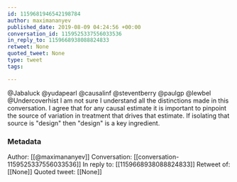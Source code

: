 ```yaml
---
id: 1159681946542198784
author: maximananyev
published_date: 2019-08-09 04:24:56 +00:00
conversation_id: 1159525337556033536
in_reply_to: 1159668938088824833
retweet: None
quoted_tweet: None
type: tweet
tags:

---
```


@Jabaluck @yudapearl @causalinf @steventberry @paulgp @lewbel @Undercoverhist I am not sure I understand all the distinctions made in this conversation. I agree that for any causal estimate it is important to pinpoint the source of variation in treatment that drives that estimate. If isolating that source is "design" then "design" is a key ingredient.

### Metadata

Author: [[@maximananyev]]
Conversation: [[conversation-1159525337556033536]]
In reply to: [[1159668938088824833]]
Retweet of: [[None]]
Quoted tweet: [[None]]
